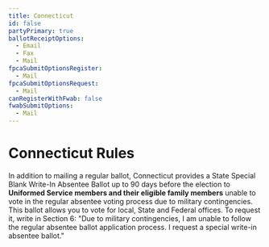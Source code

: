 ```yaml
---
title: Connecticut
id: false
partyPrimary: true
ballotReceiptOptions:
  - Email
  - Fax
  - Mail
fpcaSubmitOptionsRegister:
  - Mail
fpcaSubmitOptionsRequest:
  - Mail
canRegisterWithFwab: false
fwabSubmitOptions:
  - Mail
---
```


# Connecticut Rules

In addition to mailing a regular ballot, Connecticut provides a State Special Blank Write-In Absentee Ballot up to 90 days before the election to **Uniformed Service members and their eligible family members** unable to vote in the regular absentee voting process due to military contingencies. This ballot allows you to vote for local, State and Federal offices. To request it, write in Section 6: "Due to military contingencies, I am unable to follow the regular absentee ballot application process. I request a special write-in absentee ballot."
